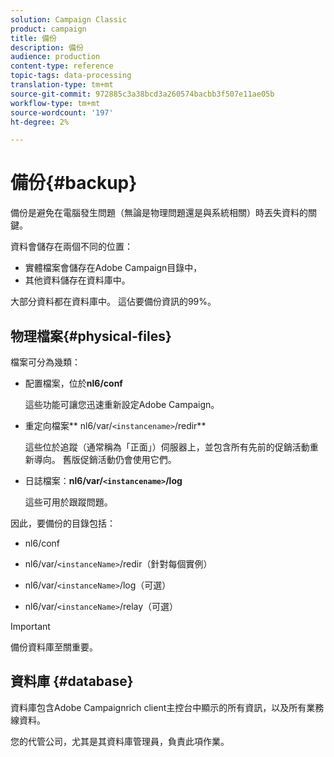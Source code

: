 ```yaml
---
solution: Campaign Classic
product: campaign
title: 備份
description: 備份
audience: production
content-type: reference
topic-tags: data-processing
translation-type: tm+mt
source-git-commit: 972885c3a38bcd3a260574bacbb3f507e11ae05b
workflow-type: tm+mt
source-wordcount: '197'
ht-degree: 2%

---
```



# 備份{#backup}

備份是避免在電腦發生問題（無論是物理問題還是與系統相關）時丟失資料的關鍵。

資料會儲存在兩個不同的位置：

* 實體檔案會儲存在Adobe Campaign目錄中，
* 其他資料儲存在資料庫中。

大部分資料都在資料庫中。 這佔要備份資訊的99%。

## 物理檔案{#physical-files}

檔案可分為幾類：

* 配置檔案，位於&#x200B;**nl6/conf**

   這些功能可讓您迅速重新設定Adobe Campaign。

* 重定向檔案** nl6/var/`<instancename>`/redir**

   這些位於追蹤（通常稱為「正面」）伺服器上，並包含所有先前的促銷活動重新導向。 舊版促銷活動仍會使用它們。

* 日誌檔案：**nl6/var/`<instancename>`/log**

   這些可用於跟蹤問題。

因此，要備份的目錄包括：

* nl6/conf

* nl6/var/`<instanceName>`/redir（針對每個實例）

* nl6/var/`<instanceName>`/log（可選）

* nl6/var/`<instanceName>`/relay（可選）

>[!IMPORTANT]
>
>備份資料庫至關重要。

## 資料庫 {#database}

資料庫包含Adobe Campaignrich client主控台中顯示的所有資訊，以及所有業務線資料。

您的代管公司，尤其是其資料庫管理員，負責此項作業。
